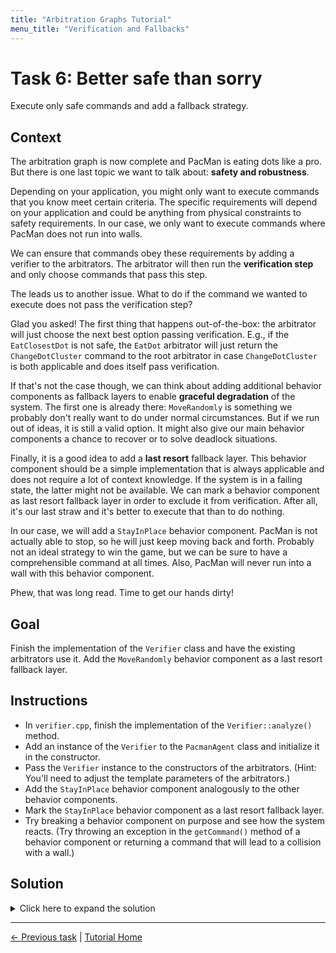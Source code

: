 ```yaml
---
title: "Arbitration Graphs Tutorial"
menu_title: "Verification and Fallbacks"
---
```


# Task 6: Better safe than sorry

Execute only safe commands and add a fallback strategy.

## Context

The arbitration graph is now complete and PacMan is eating dots like a pro.
But there is one last topic we want to talk about: **safety and robustness**.

Depending on your application, you might only want to execute commands that you know meet certain criteria. 
The specific requirements will depend on your application and could be anything from physical constraints to safety requirements.
In our case, we only want to execute commands where PacMan does not run into walls.

We can ensure that commands obey these requirements by adding a verifier to the arbitrators.
The arbitrator will then run the **verification step** and only choose commands that pass this step.

The leads us to another issue.
What to do if the command we wanted to execute does not pass the verification step?

Glad you asked!
The first thing that happens out-of-the-box: the arbitrator will just choose the next best option passing verification.
E.g., if the `EatClosestDot` is not safe, the `EatDot` arbitrator will just return the `ChangeDotCluster` command to the root arbitrator
  in case `ChangeDotCluster` is both applicable and does itself pass verification.

If that's not the case though, we can think about adding additional behavior components as fallback layers to enable **graceful degradation** of the system.
The first one is already there: `MoveRandomly` is something we probably don't really want to do under normal circumstances.
But if we run out of ideas, it is still a valid option.
It might also give our main behavior components a chance to recover or to solve deadlock situations.

Finally, it is a good idea to add a **last resort** fallback layer.
This behavior component should be a simple implementation that is always applicable and does not require a lot of context knowledge.
If the system is in a failing state, the latter might not be available.
We can mark a behavior component as last resort fallback layer in order to exclude it from verification.
After all, it's our last straw and it's better to execute that than to do nothing.

In our case, we will add a `StayInPlace` behavior component.
PacMan is not actually able to stop, so he will just keep moving back and forth.
Probably not an ideal strategy to win the game, but we can be sure to have a comprehensible command at all times.
Also, PacMan will never run into a wall with this behavior component.

Phew, that was long read. Time to get our hands dirty!


## Goal

Finish the implementation of the `Verifier` class and have the existing arbitrators use it.
Add the `MoveRandomly` behavior component as a last resort fallback layer.

## Instructions

- In `verifier.cpp`, finish the implementation of the `Verifier::analyze()` method.
- Add an instance of the `Verifier` to the `PacmanAgent` class and initialize it in the constructor.
- Pass the `Verifier` instance to the constructors of the arbitrators.
  (Hint: You'll need to adjust the template parameters of the arbitrators.)
- Add the `StayInPlace` behavior component analogously to the other behavior components.
- Mark the `StayInPlace` behavior component as a last resort fallback layer.
- Try breaking a behavior component on purpose and see how the system reacts.
  (Try throwing an exception in the `getCommand()` method of a behavior component or returning a command that will lead to a collision with a wall.)

## Solution

<details>
<summary>Click here to expand the solution</summary>

In the `Verifier::analyze()` method (in `include/demo/verifier.hpp`), we simply check if the command would lead to an invalid position:
```cpp
VerificationResult analyze(const Time /*time*/, const Command& command) const {
    Move nextMove = Move{command.path.front()};
    Position nextPosition = environmentModel_->pacmanPosition() + nextMove.deltaPosition;

    // The command is considered safe if the next position is in bounds and not a wall
    return VerificationResult{environmentModel_->isPassableCell(nextPosition)};
}
```

Include the verifier header you just implemented, in `include/demo/pacman_agent.hpp`.
Also, include `stay_in_place_behavior.hpp`.
```cpp
#include "stay_in_place_behavior.hpp"
#include "verifier.hpp"
```

Adjust the template parameters in the alias definitions to contain the verifier types:
```cpp
public:
    using CostArbitrator = arbitration_graphs::CostArbitrator<Command, Command, Verifier, VerificationResult>;
    using PriorityArbitrator = arbitration_graphs::PriorityArbitrator<Command, Command, Verifier, VerificationResult>;
```

Add the verifier and the fallback behavior component as members of the `PacmanAgent` class:
```cpp
private:
    StayInPlaceBehavior::Ptr stayInPlaceBehavior_;

    Verifier verifier_;
```

In the constructor of the `PacmanAgent` class, initialize the verifier and the `StayInPlace` behavior component.
Make sure to also pass the verifier to the arbitrator constructors:
```cpp
    explicit PacmanAgent(const entt::Game& game)
            : parameters_{},
              environmentModel_{std::make_shared<EnvironmentModel>(game)},
              verifier_{environmentModel_} // We can initialize the verifier in the member initializer list {

        avoidGhostBehavior_ = std::make_shared<AvoidGhostBehavior>(environmentModel_, parameters_.avoidGhostBehavior);
        changeDotClusterBehavior_ = std::make_shared<ChangeDotClusterBehavior>(environmentModel_);
        chaseGhostBehavior_ = std::make_shared<ChaseGhostBehavior>(environmentModel_, parameters_.chaseGhostBehavior);
        eatClosestDotBehavior_ = std::make_shared<EatClosestDotBehavior>(environmentModel_);
        moveRandomlyBehavior_ = std::make_shared<MoveRandomlyBehavior>(parameters_.moveRandomlyBehavior);
        // Initialize the StayInPlace behavior component
        stayInPlaceBehavior_ = std::make_shared<StayInPlaceBehavior>(environmentModel_);

        // Pass the verifier instance to the cost arbitrator
        eatDotsArbitrator_ = std::make_shared<CostArbitrator>("EatDots", verifier_);
        costEstimator_ = std::make_shared<CostEstimator>(environmentModel_, parameters_.costEstimator);
        eatDotsArbitrator_->addOption(
            changeDotClusterBehavior_, CostArbitrator::Option::Flags::INTERRUPTABLE, costEstimator_);
        eatDotsArbitrator_->addOption(
            eatClosestDotBehavior_, CostArbitrator::Option::Flags::INTERRUPTABLE, costEstimator_);

        // Pass the verifier instance to the priority arbitrator
        rootArbitrator_ = std::make_shared<PriorityArbitrator>("Pacman", verifier_);
        rootArbitrator_->addOption(chaseGhostBehavior_, PriorityArbitrator::Option::Flags::INTERRUPTABLE);
        rootArbitrator_->addOption(avoidGhostBehavior_, PriorityArbitrator::Option::Flags::INTERRUPTABLE);
        rootArbitrator_->addOption(eatDotsArbitrator_, PriorityArbitrator::Option::Flags::INTERRUPTABLE);
        rootArbitrator_->addOption(moveRandomlyBehavior_, PriorityArbitrator::Option::Flags::INTERRUPTABLE);
        // Add the StayInPlace behavior component. Mark it as a last resort fallback layer using the FALLBACK flag.
        rootArbitrator_->addOption(stayInPlaceBehavior_,
                                   PriorityArbitrator::Option::Flags::INTERRUPTABLE |
                                       PriorityArbitrator::Option::FALLBACK);
    }
```
</details>


---
[← Previous task](5_cost_arbitration.md)
|
[Tutorial Home](../Tutorial.md)
